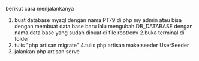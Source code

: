berikut cara menjalankanya

1. buat database mysql dengan nama PT79 di php my admin atau bisa dengan membuat data base baru lalu mengubah DB_DATABASE dengan nama data base yang sudah dibuat di file root/env
2.buka terminal di folder 
3. tulis "php artisan migrate"
4.tulis php artisan make:seeder UserSeeder
5. jalankan php artisan serve
